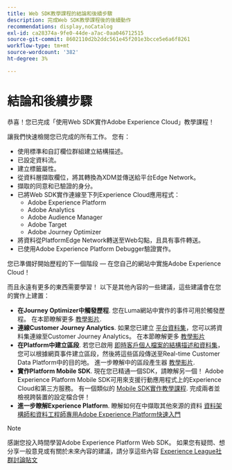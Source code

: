 ```yaml
---
title: Web SDK教學課程的結論和後續步驟
description: 完成Web SDK教學課程後的後續動作
recommendations: display,noCatalog
exl-id: ca28374a-9fe0-44de-a7ac-0aa046712515
source-git-commit: 8602110d2b2ddc561e45f201e3bcce5e6a6f8261
workflow-type: tm+mt
source-wordcount: '382'
ht-degree: 3%

---
```


# 結論和後續步驟

恭喜！您已完成「使用Web SDK實作Adobe Experience Cloud」教學課程！

讓我們快速檢閱您已完成的所有工作。 您有：

* 使用標準和自訂欄位群組建立結構描述。
* 已設定資料流。
* 建立標籤屬性。
* 從資料層擷取欄位，將其轉換為XDM並傳送給平台Edge Network。
* 擷取的同意和已驗證的身分。
* 已將Web SDK實作連線至下列Experience Cloud應用程式：
   * Adobe Experience Platform
   * Adobe Analytics
   * Adobe Audience Manager
   * Adobe Target
   * Adobe Journey Optimizer
* 將資料從PlatformEdge Network轉送至Web勾點，且具有事件轉送。
* 已使用Adobe Experience Platform Debugger驗證實作。

您已準備好開始歷程的下一個階段 — 在您自己的網站中實施Adobe Experience Cloud！

而且永遠有更多的東西需要學習！ 以下是其他內容的一些建議，這些建議會在您的實作上建置：


* **在Journey Optimizer中觸發歷程**. 您在Luma網站中實作的事件可用於觸發歷程。 在本節瞭解更多 [教學影片](https://experienceleague.adobe.com/en/docs/journey-optimizer-learn/tutorials/create-journeys/use-case-transactional-journey).
* **連線Customer Journey Analytics**. 如果您已建立 [平台資料集](setup-experience-platform.md)，您可以將資料集連線至Customer Journey Analytics。 在本節瞭解更多 [教學影片](https://experienceleague.adobe.com/en/docs/customer-journey-analytics-learn/tutorials/connections/connecting-customer-journey-analytics-to-data-sources-in-platform)
* **在Platform中建立區段**. 若您已啟用 [即時客戶個人檔案的結構描述和資料集](setup-experience-platform.md)，您可以根據網頁事件建立區段，然後將這些區段傳送至Real-time Customer Data Platform中的目的地。 進一步瞭解中的區段產生器 [教學影片](https://experienceleague.adobe.com/en/docs/platform-learn/tutorials/audiences/create-audiences).
* **實作Platform Mobile SDK**. 現在您已精通一個SDK，請瞭解另一個！ Adobe Experience Platform Mobile SDK可用來支援行動應用程式上的Experience Cloud和第三方服務。 有一個類似的 [Mobile SDK實作教學課程](https://experienceleague.adobe.com/en/docs/platform-learn/implement-mobile-sdk/overview). 完成兩者並檢視跨裝置的設定檔合併！
* **進一步瞭解Experience Platform**. 瞭解如何在中擷取其他來源的資料 [資料架構師和資料工程師專用Adobe Experience Platform快速入門](https://experienceleague.adobe.com/en/docs/platform-learn/getting-started-for-data-architects-and-data-engineers/overview)


>[!NOTE]
>
>感謝您投入時間學習Adobe Experience Platform Web SDK。 如果您有疑問、想分享一般意見或有關於未來內容的建議，請分享這些內容 [Experience League社群討論貼文](https://experienceleaguecommunities.adobe.com/t5/adobe-experience-platform-data/tutorial-discussion-implement-adobe-experience-cloud-with-web/td-p/444996)
